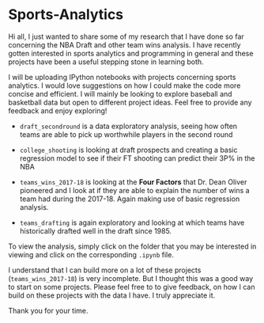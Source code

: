 # Sports-Analytics
Hi all, I just wanted to share some of my research that I have done so far concerning the NBA Draft and other team wins analysis. 
I have recently gotten interested in sports analytics and programming in general and these projects have been a useful stepping stone in learning both. 

I will be uploading IPython notebooks with projects concerning sports analytics. I would love suggestions on how I could make the code more concise and efficient. I will mainly be looking to explore baseball and basketball data but open to different project ideas. Feel free to provide any feedback and enjoy exploring!

* `draft_secondround` is a data exploratory analysis, seeing how often teams are able to pick up worthwhile players in the second round

* `college_shooting` is looking at draft prospects and creating a basic regression model to see if their FT shooting can predict their 3P% in the NBA

* `teams_wins_2017-18` is looking at the **Four Factors** that Dr. Dean Oliver pioneered and I look at if they are able to explain the number of wins a team had during the 2017-18. Again making use of basic regression analysis.

* `teams_drafting` is again exploratory and looking at which teams have historically drafted well in the draft since 1985.

To view the analysis, simply click on the folder that you may be interested in viewing and click on the corresponding `.ipynb` file. 

I understand that I can build more on a lot of these projects (`teams_wins_2017-18`) is very incomplete. But I thought this was a good way to start on some projects. Please feel free to to give feedback, on how I can build on these projects with the data I have. I truly appreciate it. 

Thank you for your time. 

